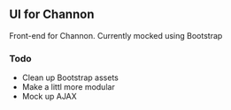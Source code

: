 ## UI for Channon
Front-end for Channon. Currently mocked using Bootstrap

### Todo
- Clean up Bootstrap assets
- Make a littl more modular
- Mock up AJAX
